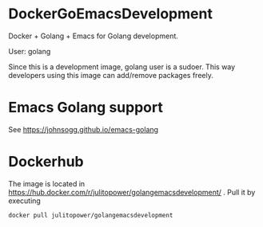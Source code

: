 # DockerGoEmacsDevelopment

Docker + Golang + Emacs for Golang development.

User: golang

Since this is a development image, golang user is a sudoer. This way developers using this image can add/remove packages freely.

# Emacs Golang support

See https://johnsogg.github.io/emacs-golang

# Dockerhub

The image is located in https://hub.docker.com/r/julitopower/golangemacsdevelopment/ . Pull it by executing

```bash
docker pull julitopower/golangemacsdevelopment
```
